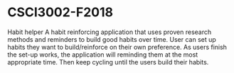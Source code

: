 # CSCI3002-F2018
Habit helper
A habit reinforcing application that uses proven research methods and reminders to build good habits over time. User can set up habits they want to build/reinforce on their own preference. As users finish the set-up works, the application will reminding them at the most appropriate time. Then keep cycling until the users build their habits.
